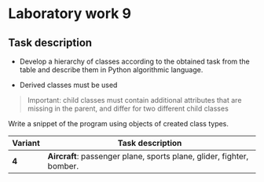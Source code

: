 # Laboratory work 9
## Task description

* Develop a hierarchy of classes according to the obtained task from the table 
and describe them in Python algorithmic language.

* Derived classes must be used
> Important: child classes must contain additional attributes that are missing in the parent,
> and differ for two different child classes

Write a snippet of the program using objects of created class types.


| Variant | Task description                                                      |
|---------|-----------------------------------------------------------------------|
| **4**   | **Aircraft**: passenger plane, sports plane, glider, fighter, bomber. |
